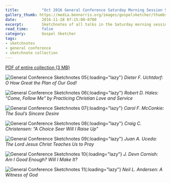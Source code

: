 ```yaml
---
title:          "Oct 2016 General Conference Saturday Morning Session Sketchnotes"
gallery_thumb: https://media.bennorris.org/images/gospelsketcher/thumbs/oct-16-1-uchtdorf.jpg
date:           2016-11-28 07:15:00-0700
excerpt:        Sketchnotes of all talks in the Saturday morning session from Oct 2016 LDS General Conference
read_time:      false
category:       Gospel Sketcher
tags:
- sketchnotes
- general conference
- sketchnote collection
---
```


[PDF of entire collection (3 MB)](https://media.bennorris.org/images/gospelsketcher/general-conference/oct-2016/oct-2016-general-conference-02-sat-morning-sketchnotes.pdf)

![General Conference Sketchnotes 05](https://media.bennorris.org/images/gospelsketcher/general-conference/oct-2016/oct-16-1-uchtdorf.jpg){:loading="lazy"}
_Dieter F. Uchtdorf: O How Great the Plan of Our God!_

![General Conference Sketchnotes 06](https://media.bennorris.org/images/gospelsketcher/general-conference/oct-2016/oct-16-1-hales.jpg){:loading="lazy"}
_Robert D. Hales: “Come, Follow Me” by Practicing Christian Love and Service_

![General Conference Sketchnotes 07](https://media.bennorris.org/images/gospelsketcher/general-conference/oct-2016/oct-16-1-mcconkie.jpg){:loading="lazy"}
_Carol F. McConkie: The Soul’s Sincere Desire_

![General Conference Sketchnotes 08](https://media.bennorris.org/images/gospelsketcher/general-conference/oct-2016/oct-16-1-christensen.jpg){:loading="lazy"}
_Craig C. Christensen: “A Choice Seer Will I Raise Up”_

![General Conference Sketchnotes 09](https://media.bennorris.org/images/gospelsketcher/general-conference/oct-2016/oct-16-1-uceda.jpg){:loading="lazy"}
_Juan A. Uceda: The Lord Jesus Christ Teaches Us to Pray_

![General Conference Sketchnotes 10](https://media.bennorris.org/images/gospelsketcher/general-conference/oct-2016/oct-16-1-cornish.jpg){:loading="lazy"}
_J. Devn Cornish: Am I Good Enough? Will I Make It?_

![General Conference Sketchnotes 11](https://media.bennorris.org/images/gospelsketcher/general-conference/oct-2016/oct-16-1-anderson.jpg){:loading="lazy"}
_Neil L. Andersen: A Witness of God_
